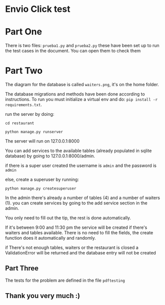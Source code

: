 # Envio Click test #

# Part One #

There is two files: `prueba1.py` and `prueba2.py` these have been set up to run
the test cases in the document. You can open them to check them

# Part Two #

The diagram for the database is called `waiters.png`, it's on the home folder.

The database migrations and methods have been done according to instructions. 
To run you must initialize a virtual env and do: `pip install -r requirements.txt`.

run the server by doing:

`cd restaurant`

`python manage.py runserver`

The server will run on 127.0.0.1:8000

You can add services to the available tables (already populated in sqlite database)
by going to 127.0.0.1:8000/admin.

if there is a super user created the username is `admin` and the password is `admin`

else, create a superuser by running:

`python manage.py createsuperuser`

In the admin there's already a number of tables (4) and a number of waiters (1).
you can create services by going to the add service section in the admin.

You only need to fill out the tip, the rest is done automatically.

If it's between 9:00 and 11:30 pm the service will be created if there's waiters and tables available. There is no need to fill the fields, the create function does it automatically and
randomly.

if There's not enough tables, waiters or the restaurant is closed a ValidationError will be returned and the database entry will not be created

## Part Three ##

The tests for the problem are defined in the file `pdftesting`


## Thank you very much :) ##